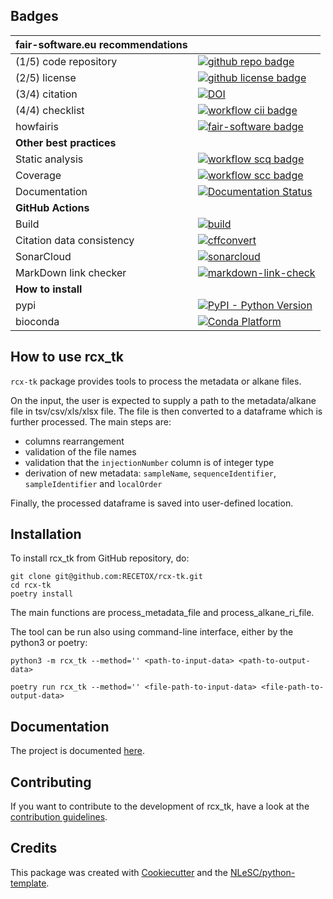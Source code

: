 ## Badges

| fair-software.eu recommendations | |
| :-- | :--  |
| (1/5) code repository              | [![github repo badge](https://img.shields.io/badge/github-repo-000.svg?logo=github&labelColor=gray&color=blue)](https://github.com/RECETOX/rcx-tk) |
| (2/5) license                      | [![github license badge](https://img.shields.io/github/license/RECETOX/rcx-tk)](https://github.com/RECETOX/rcx-tk) |
| (3/4) citation                     | [![DOI](https://zenodo.org/badge/DOI/<replace-with-created-DOI>.svg)](https://doi.org/<replace-with-created-DOI>) |
| (4/4) checklist                    | [![workflow cii badge](https://bestpractices.coreinfrastructure.org/projects/<replace-with-created-project-identifier>/badge)](https://bestpractices.coreinfrastructure.org/projects/<replace-with-created-project-identifier>) |
| howfairis                          | [![fair-software badge](https://img.shields.io/badge/fair--software.eu-%E2%97%8F%20%20%E2%97%8F%20%20%E2%97%8F%20%20%E2%97%8F%20%20%E2%97%8B-yellow)](https://fair-software.eu) |
| **Other best practices**           | &nbsp; |
| Static analysis                    | [![workflow scq badge](https://sonarcloud.io/api/project_badges/measure?project=RECETOX_rcx-tk&metric=alert_status)](https://sonarcloud.io/dashboard?id=RECETOX_rcx-tk) |
| Coverage                           | [![workflow scc badge](https://sonarcloud.io/api/project_badges/measure?project=RECETOX_rcx-tk&metric=coverage)](https://sonarcloud.io/dashboard?id=RECETOX_rcx-tk) |
| Documentation                      | [![Documentation Status](https://readthedocs.org/projects/rcx-tk/badge/?version=latest)](https://rcx-tk.readthedocs.io/en/latest/?badge=latest) |
| **GitHub Actions**                 | &nbsp; |
| Build                              | [![build](https://github.com/RECETOX/rcx-tk/actions/workflows/build.yml/badge.svg)](https://github.com/RECETOX/rcx-tk/actions/workflows/build.yml) |
| Citation data consistency          | [![cffconvert](https://github.com/RECETOX/rcx-tk/actions/workflows/cffconvert.yml/badge.svg)](https://github.com/RECETOX/rcx-tk/actions/workflows/cffconvert.yml) |
| SonarCloud                         | [![sonarcloud](https://github.com/RECETOX/rcx-tk/actions/workflows/sonarcloud.yml/badge.svg)](https://github.com/RECETOX/rcx-tk/actions/workflows/sonarcloud.yml) |
| MarkDown link checker              | [![markdown-link-check](https://github.com/RECETOX/rcx-tk/actions/workflows/markdown-link-check.yml/badge.svg)](https://github.com/RECETOX/rcx-tk/actions/workflows/markdown-link-check.yml) |
| **How to install**                 | &nbsp; |
| pypi                               | [![PyPI - Python Version](https://img.shields.io/pypi/pyversions/rcx-tk)](https://pypi.org/project/rcx-tk/) |
| bioconda                           | [![Conda Platform](https://img.shields.io/conda/p/bioconda/rcx-tk)]() |


## How to use rcx_tk

`rcx-tk` package provides tools to process the metadata or alkane files.

On the input, the user is expected to supply a path to the metadata/alkane file in tsv/csv/xls/xlsx file. The file is then converted to a dataframe which is further processed. The main steps are:

- columns rearrangement
- validation of the file names
- validation that the `injectionNumber` column is of integer type
- derivation of new metadata: `sampleName`, `sequenceIdentifier`, `sampleIdentifier` and `localOrder`

Finally, the processed dataframe is saved into user-defined location.

## Installation

To install rcx_tk from GitHub repository, do:

```console
git clone git@github.com:RECETOX/rcx-tk.git
cd rcx-tk
poetry install
```

The main functions are process_metadata_file and process_alkane_ri_file.

The tool can be run also using command-line interface, either by the python3 or poetry:

```console
python3 -m rcx_tk --method='' <path-to-input-data> <path-to-output-data>
```

```console
poetry run rcx_tk --method='' <file-path-to-input-data> <file-path-to-output-data>
```
## Documentation

The project is documented [here](https://rcx-tk.readthedocs.io/en/latest/?badge=latest).

## Contributing

If you want to contribute to the development of rcx_tk,
have a look at the [contribution guidelines](CONTRIBUTING.md).

## Credits

This package was created with [Cookiecutter](https://github.com/audreyr/cookiecutter) and the [NLeSC/python-template](https://github.com/NLeSC/python-template).
